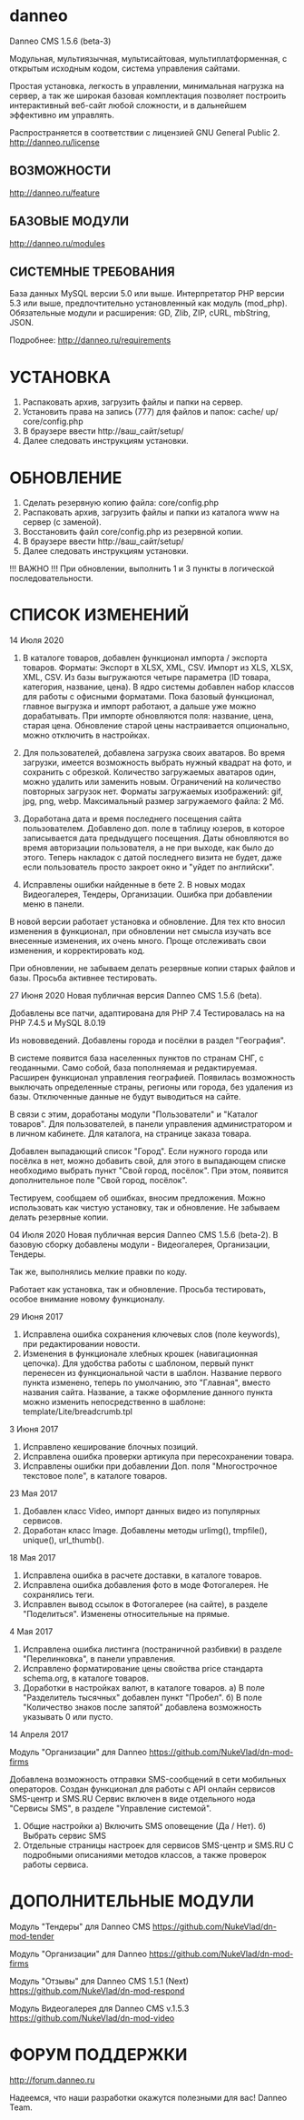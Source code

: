 # danneo
Danneo CMS 1.5.6 (beta-3)

Модульная, мультиязычная, мультисайтовая, мультиплатформенная, с открытым исходным 
кодом, система управления сайтами.

Простая установка, легкость в управлении, минимальная нагрузка на сервер, а так же 
широкая базовая комплектация позволяет построить интерактивный веб-сайт любой сложности, 
и в дальнейшем эффективно им управлять.

Распространяется в соответствии с лицензией GNU General Public 2.
http://danneo.ru/license

ВОЗМОЖНОСТИ
-----------
http://danneo.ru/feature

БАЗОВЫЕ МОДУЛИ
--------------
http://danneo.ru/modules


СИСТЕМНЫЕ ТРЕБОВАНИЯ
--------------------
База данных MySQL версии 5.0 или выше.
Интерпретатор PHP версии 5.3 или выше, предпочтительно установленный как модуль (mod_php).
Обязательные модули и расширения: GD, Zlib, ZIP, cURL, mbString, JSON.

Подробнее: http://danneo.ru/requirements


УСТАНОВКА
=========
1. Распаковать архив, загрузить файлы и папки на сервер.
2. Установить права на запись (777) для файлов и папок:
   cache/
   up/
   core/config.php
3. В браузере ввести http://ваш_сайт/setup/
4. Далее следовать инструкциям установки.


ОБНОВЛЕНИЕ
==========
1. Сделать резервную копию файла: core/config.php
2. Распаковать архив, загрузить файлы и папки из каталога www на сервер (с заменой).
3. Восстановить файл core/config.php из резервной копии.
4. В браузере ввести http://ваш_сайт/setup/
5. Далее следовать инструкциям установки.

!!! ВАЖНО !!!
При обновлении, выполнить 1 и 3 пункты в логической последовательности.


СПИСОК ИЗМЕНЕНИЙ
================
14 Июля 2020
1. В каталоге товаров, добавлен функционал импорта / экспорта товаров.
    Форматы:
    Экспорт в XLSX, XML, CSV.
    Импорт из XLS, XLSX, XML, CSV.
    Из базы выгружаются четыре параметра (ID товара, категория, название, цена).
    В ядро системы добавлен набор классов для работы с офисными форматами.
    Пока базовый функционал, главное выгрузка и импорт работают, а дальше уже можно дорабатывать.
    При импорте обновляются поля: название, цена, старая цена.
    Обновление старой цены настраивается опционально, можно отключить в настройках.

2. Для пользователей, добавлена загрузка своих аватаров.
    Во время загрузки, имеется возможность выбрать нужный квадрат на фото, и сохранить с обрезкой.
    Количество загружаемых аватаров один, можно удалить или заменить новым.
    Ограничений на количество повторных загрузок нет.
    Форматы загружаемых изображений: gif, jpg, png, webp.
    Максимальный размер загружаемого файла: 2 Мб.

3. Доработана дата и время последнего посещения сайта пользователем.
    Добавлено доп. поле в таблицу юзеров, в которое записывается дата предыдущего посещения.
    Даты обновляются во время авторизации пользователя, а не при выходе, как было до этого.
    Теперь накладок с датой последнего визита не будет, даже если пользователь просто закроет окно и "уйдет по английски".
   
4. Исправлены ошибки найденные в бете 2.
    В новых модах Видеогалерея, Тендеры, Организации.
    Ошибка при добавлении меню в панели.

В новой версии работает установка и обновление.
Для тех кто вносил изменения в функционал, при обновлении нет смысла изучать все внесенные изменения, их очень много.
Проще отслеживать свои изменения, и корректировать код.

При обновлении, не забываем делать резервные копии старых файлов и базы.
Просьба активнее тестировать.

27 Июня 2020
Новая публичная версия Danneo CMS 1.5.6 (beta).

Добавлены все патчи, адаптирована для PHP 7.4
Тестировалась на на PHP 7.4.5 и MySQL 8.0.19

Из нововведений.
Добавлены города и посёлки в раздел "География".

В системе появится база населенных пунктов по странам СНГ, с геоданными. Само собой, база пополняемая и редактируемая.
Расширен функционал управления географией.
Появилась возможность выключать определенные страны, регионы или города, без удаления из базы.
Отключенные данные не будут выводиться на сайте.

В связи с этим, доработаны модули "Пользователи" и "Каталог товаров".
Для пользователей, в панели управления администратором и в личном кабинете.
Для каталога, на странице заказа товара.

Добавлен выпадающий список "Город".
Если нужного города или посёлка в нет, можно добавить свой, для этого в выпадающем списке необходимо выбрать пункт "Свой город, посёлок".
При этом, появится дополнительное поле "Свой город, посёлок".

Тестируем, сообщаем об ошибках, вносим предложения.
Можно использовать как чистую установку, так и обновление.
Не забываем делать резервные копии.

04 Июля 2020
Новая публичная версия Danneo CMS 1.5.6 (beta-2).
В базовую сборку добавлены модули - Видеогалерея, Организации, Тендеры.

Так же, выполнялись мелкие правки по коду.

Работает как установка, так и обновление.
Просьба тестировать, особое внимание новому функционалу.

29 Июня 2017
1. Исправлена ошибка сохранения ключевых слов (поле keywords), при редактировании новости.
2. Изменения в функционале хлебных крошек (навигационная цепочка).
    Для удобства работы с шаблоном, первый пункт перенесен из функциональной части в шаблон.
    Название первого пункта изменено, теперь по умолчанию, это "Главная", вместо названия сайта.
    Название, а также оформление данного пункта можно изменить непосредственно в шаблоне:
    template/Lite/breadcrumb.tpl

3 Июня 2017
1. Исправлено кеширование блочных позиций.
2. Исправлена ошибка проверки артикула при пересохранении товара.
3. Исправлены ошибки при добавлении Доп. поля "Многострочное текстовое поле", в каталоге товаров.

23 Мая 2017
1. Добавлен класс Video, импорт данных видео из популярных сервисов.
2. Доработан класс Image. Добавлены методы urlimg(), tmpfile(), unique(), url_thumb().

18 Мая 2017
1. Исправлена ошибка в расчете доставки, в каталоге товаров.
2. Исправлена ошибка добавления фото в моде Фотогалерея. Не сохранялись теги.
3. Исправлен вывод ссылок в Фотогалерее (на сайте), в разделе "Поделиться". Изменены относительные на прямые.

4 Мая 2017
1. Исправлена ошибка листинга (постраничной разбивки) в разделе "Перелинковка", в панели управления.
2. Исправлено форматирование цены свойства price стандарта schema.org, в каталоге товаров.
3. Доработки в настройках валют, в каталоге товаров.
    а) В поле "Разделитель тысячных" добавлен пункт "Пробел".
    б) В поле "Количество знаков после запятой" добавлена возможность указывать 0 или пусто.

14 Апреля 2017

Модуль "Организации" для Danneo
https://github.com/NukeVlad/dn-mod-firms

Добавлена возможность отправки SMS-сообщений в сети мобильных операторов.
Создан функционал для работы с API онлайн сервисов SMS-центр и SMS.RU
Сервис включен в виде отдельного нода "Сервисы SMS", в разделе "Управление системой".
1. Общие настройки
    а) Включить SMS оповещение (Да / Нет).
    б) Выбрать сервис SMS
2. Отдельные страницы настроек для сервисов SMS-центр и SMS.RU
    С подробными описаниями методов классов, а также проверок работы сервиса.

ДОПОЛНИТЕЛЬНЫЕ МОДУЛИ
================
Модуль "Тендеры" для Danneo CMS
https://github.com/NukeVlad/dn-mod-tender

Модуль "Организации" для Danneo
https://github.com/NukeVlad/dn-mod-firms

Модуль "Отзывы" для Danneo CMS 1.5.1 (Next)
https://github.com/NukeVlad/dn-mod-respond

Модуль Видеогалерея для Danneo CMS v.1.5.3
https://github.com/NukeVlad/dn-mod-video

ФОРУМ ПОДДЕРЖКИ
================
http://forum.danneo.ru

Надеемся, что наши разработки окажутся полезными для вас!
Danneo Team.
